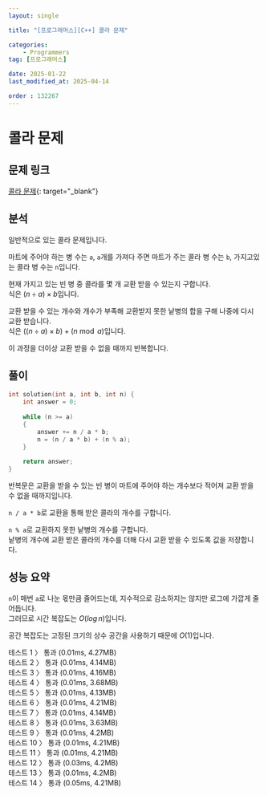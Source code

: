 ```yaml
---
layout: single

title: "[프로그래머스][C++] 콜라 문제"

categories:
    - Programmers
tag: [프로그래머스]

date: 2025-01-22
last_modified_at: 2025-04-14

order : 132267
---
```


# 콜라 문제

## 문제 링크

[콜라 문제](https://school.programmers.co.kr/learn/courses/30/lessons/132267){: target="_blank"}

## 분석

일반적으로 있는 콜라 문제입니다.

마트에 주어야 하는 병 수는 `a`, `a`개를 가져다 주면 마트가 주는 콜라 병 수는 `b`, 가지고있는 콜라 병 수는 `n`입니다.

현재 가지고 있는 빈 병 중 콜라를 몇 개 교환 받을 수 있는지 구합니다.  
식은 $(n \div a) \times b$입니다.

교환 받을 수 있는 개수와 개수가 부족해 교환받지 못한 낱병의 합을 구해 나중에 다시 교환 받습니다.  
식은 $((n \div a) \times b) + (n \bmod a)$입니다.

이 과정을 더이상 교환 받을 수 없을 때까지 반복합니다.

## 풀이

```cpp
int solution(int a, int b, int n) {
    int answer = 0;
    
    while (n >= a)
    {
        answer += n / a * b;
        n = (n / a * b) + (n % a);
    }
    
    return answer;
}
```

반복문은 교환을 받을 수 있는 빈 병이 마트에 주어야 하는 개수보다 적어져 교환 받을 수 없을 때까지입니다.

``n / a * b``로 교환을 통해 받은 콜라의 개수를 구합니다.

``n % a``로 교환하지 못한 낱병의 개수를 구합니다.  
낱병의 개수에 교환 받은 콜라의 개수를 더해 다시 교환 받을 수 있도록 값을 저장합니다.

## 성능 요약

`n`이 매번 `a`로 나눈 몫만큼 줄어드는데, 지수적으로 감소하지는 않지만 로그에 가깝게 줄어듭니다.  
그러므로 시간 복잡도는 $O(log \, n)$입니다.

공간 복잡도는 고정된 크기의 상수 공간을 사용하기 때문에 $O(1)$입니다.

테스트 1 〉 통과 (0.01ms, 4.27MB)  
테스트 2 〉 통과 (0.01ms, 4.14MB)  
테스트 3 〉 통과 (0.01ms, 4.16MB)  
테스트 4 〉 통과 (0.01ms, 3.68MB)  
테스트 5 〉 통과 (0.01ms, 4.13MB)  
테스트 6 〉 통과 (0.01ms, 4.21MB)  
테스트 7 〉 통과 (0.01ms, 4.14MB)  
테스트 8 〉 통과 (0.01ms, 3.63MB)  
테스트 9 〉 통과 (0.01ms, 4.2MB)  
테스트 10 〉 통과 (0.01ms, 4.21MB)  
테스트 11 〉 통과 (0.01ms, 4.21MB)  
테스트 12 〉 통과 (0.03ms, 4.2MB)  
테스트 13 〉 통과 (0.01ms, 4.2MB)  
테스트 14 〉 통과 (0.05ms, 4.21MB)  